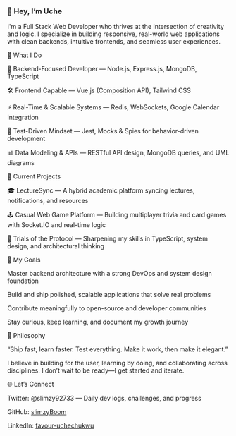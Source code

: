 ### 👋 Hey, I’m Uche

I'm a Full Stack Web Developer who thrives at the intersection of creativity and logic. I specialize in building responsive, real-world web applications with clean backends, intuitive frontends, and seamless user experiences.

🔧 What I Do

🧠 Backend-Focused Developer — Node.js, Express.js, MongoDB, TypeScript

🛠 Frontend Capable — Vue.js (Composition API), Tailwind CSS

⚡ Real-Time & Scalable Systems — Redis, WebSockets, Google Calendar integration

🧪 Test-Driven Mindset — Jest, Mocks & Spies for behavior-driven development

📊 Data Modeling & APIs — RESTful API design, MongoDB queries, and UML diagrams

🚀 Current Projects

🎓 LectureSync — A hybrid academic platform syncing lectures, notifications, and resources

🕹 Casual Web Game Platform — Building multiplayer trivia and card games with Socket.IO and real-time logic

🧩 Trials of the Protocol — Sharpening my skills in TypeScript, system design, and architectural thinking

🎯 My Goals

Master backend architecture with a strong DevOps and system design foundation

Build and ship polished, scalable applications that solve real problems

Contribute meaningfully to open-source and developer communities

Stay curious, keep learning, and document my growth journey

🧠 Philosophy

“Ship fast, learn faster. Test everything. Make it work, then make it elegant.”

I believe in building for the user, learning by doing, and collaborating across disciplines. I don’t wait to be ready—I get started and iterate.

🌐 Let’s Connect

Twitter: @slimzy92733 — Daily dev logs, challenges, and progress

GitHub: [slimzyBoom](github.com/slimzyBoom)

LinkedIn: [favour-uchechukwu](https://www.linkedin.com/in/favour-uchechukwu-2210ba250?utm_source=share&utm_campaign=share_via&utm_content=profile&utm_medium=android_app)

